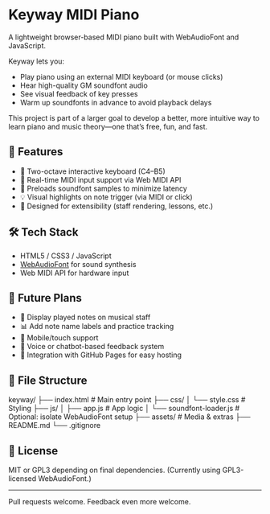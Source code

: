 # Keyway MIDI Piano

A lightweight browser-based MIDI piano built with WebAudioFont and JavaScript.

Keyway lets you:

- Play piano using an external MIDI keyboard (or mouse clicks)
- Hear high-quality GM soundfont audio
- See visual feedback of key presses
- Warm up soundfonts in advance to avoid playback delays

This project is part of a larger goal to develop a better, more intuitive way to learn piano and music theory—one that’s free, fun, and fast.

## 🚀 Features

- 🎹 Two-octave interactive keyboard (C4–B5)
- 🔌 Real-time MIDI input support via Web MIDI API
- 🧠 Preloads soundfont samples to minimize latency
- 💡 Visual highlights on note trigger (via MIDI or click)
- 🧰 Designed for extensibility (staff rendering, lessons, etc.)

## 🛠 Tech Stack

- HTML5 / CSS3 / JavaScript
- [WebAudioFont](https://github.com/surikov/webaudiofont) for sound synthesis
- Web MIDI API for hardware input

## 🧪 Future Plans

- 🎵 Display played notes on musical staff
- 📊 Add note name labels and practice tracking
- 📱 Mobile/touch support
- 💬 Voice or chatbot-based feedback system
- 🔗 Integration with GitHub Pages for easy hosting

## 📂 File Structure

keyway/
├── index.html # Main entry point
├── css/
│ └── style.css # Styling
├── js/
│ ├── app.js # App logic
│ └── soundfont-loader.js # Optional: isolate WebAudioFont setup
├── assets/ # Media & extras
├── README.md
└── .gitignore


## 📄 License

MIT or GPL3 depending on final dependencies. (Currently using GPL3-licensed WebAudioFont.)

---

Pull requests welcome. Feedback even more welcome.
